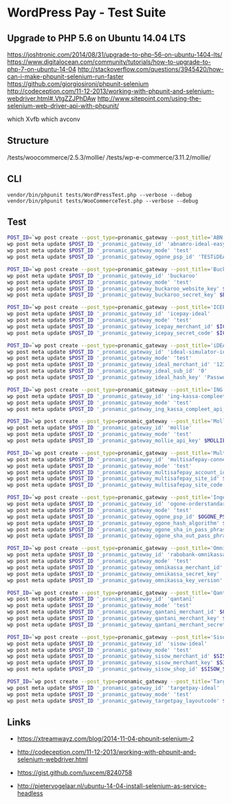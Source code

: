 # WordPress Pay - Test Suite

## Upgrade to PHP 5.6 on Ubuntu 14.04 LTS

https://joshtronic.com/2014/08/31/upgrade-to-php-56-on-ubuntu-1404-lts/
https://www.digitalocean.com/community/tutorials/how-to-upgrade-to-php-7-on-ubuntu-14-04
http://stackoverflow.com/questions/3945420/how-can-i-make-phpunit-selenium-run-faster
https://github.com/giorgiosironi/phpunit-selenium
http://codeception.com/11-12-2013/working-with-phpunit-and-selenium-webdriver.html#.VtgZZJPhDAw
http://www.sitepoint.com/using-the-selenium-web-driver-api-with-phpunit/

which Xvfb
which avconv

## Structure

/tests/woocommerce/2.5.3/mollie/
/tests/wp-e-commerce/3.11.2/mollie/

## CLI

`vendor/bin/phpunit tests/WordPressTest.php --verbose --debug`
`vendor/bin/phpunit tests/WooCommerceTest.php --verbose --debug`

## Test

```bash
POST_ID=`wp post create --post_type=pronamic_gateway --post_title='ABN AMRO - iDEAL Easy - Test' --post_status=publish --porcelain`
wp post meta update $POST_ID '_pronamic_gateway_id' 'abnamro-ideal-easy'
wp post meta update $POST_ID '_pronamic_gateway_mode' 'test'
wp post meta update $POST_ID '_pronamic_gateway_ogone_psp_id' 'TESTiDEALEASY'

POST_ID=`wp post create --post_type=pronamic_gateway --post_title='Buckaroo - Test' --post_status=publish --porcelain`
wp post meta update $POST_ID '_pronamic_gateway_id' 'buckaroo'
wp post meta update $POST_ID '_pronamic_gateway_mode' 'test'
wp post meta update $POST_ID '_pronamic_gateway_buckaroo_website_key' $BUCKAROO_WEBSITE_KEY
wp post meta update $POST_ID '_pronamic_gateway_buckaroo_secret_key' $BUCKAROO_SECRET_KEY

POST_ID=`wp post create --post_type=pronamic_gateway --post_title='ICEPAY - Test' --post_status=publish --porcelain`
wp post meta update $POST_ID '_pronamic_gateway_id' 'icepay-ideal'
wp post meta update $POST_ID '_pronamic_gateway_mode' 'test'
wp post meta update $POST_ID '_pronamic_gateway_icepay_merchant_id' $ICEPAY_MERCHANT_ID
wp post meta update $POST_ID '_pronamic_gateway_icepay_secret_code' $ICEPAY_SECRET_CODE

POST_ID=`wp post create --post_type=pronamic_gateway --post_title='iDEAL Simulator - iDEAL Lite / Basic - test' --post_status=publish --porcelain`
wp post meta update $POST_ID '_pronamic_gateway_id' 'ideal-simulator-ideal-basic'
wp post meta update $POST_ID '_pronamic_gateway_mode' 'test'
wp post meta update $POST_ID '_pronamic_gateway_ideal_merchant_id' '123456789'
wp post meta update $POST_ID '_pronamic_gateway_ideal_sub_id' '0'
wp post meta update $POST_ID '_pronamic_gateway_ideal_hash_key' 'Password'

POST_ID=`wp post create --post_type=pronamic_gateway --post_title='ING Kassa Compleet - test' --post_status=publish --porcelain`
wp post meta update $POST_ID '_pronamic_gateway_id' 'ing-kassa-compleet'
wp post meta update $POST_ID '_pronamic_gateway_mode' 'test'
wp post meta update $POST_ID '_pronamic_gateway_ing_kassa_compleet_api_key' $ING_KASSA_COMPLEET_API_KEY

POST_ID=`wp post create --post_type=pronamic_gateway --post_title='Mollie - test' --post_status=publish --porcelain`
wp post meta update $POST_ID '_pronamic_gateway_id' 'mollie'
wp post meta update $POST_ID '_pronamic_gateway_mode' 'test'
wp post meta update $POST_ID '_pronamic_gateway_mollie_api_key' $MOLLIE_API_KEY

POST_ID=`wp post create --post_type=pronamic_gateway --post_title='MultiSafepay - test' --post_status=publish --porcelain`
wp post meta update $POST_ID '_pronamic_gateway_id' 'multisafepay-connect'
wp post meta update $POST_ID '_pronamic_gateway_mode' 'test'
wp post meta update $POST_ID '_pronamic_gateway_multisafepay_account_id' $MULTISAFEPAY_ACCOUNT_ID
wp post meta update $POST_ID '_pronamic_gateway_multisafepay_site_id' $MULTISAFEPAY_SITE_ID
wp post meta update $POST_ID '_pronamic_gateway_multisafepay_site_code' $MULTISAFEPAY_SITE_CODE

POST_ID=`wp post create --post_type=pronamic_gateway --post_title='Ingenico/Ogone - Test' --post_status=publish --porcelain`
wp post meta update $POST_ID '_pronamic_gateway_id' 'ogone-orderstandard'
wp post meta update $POST_ID '_pronamic_gateway_mode' 'test'
wp post meta update $POST_ID '_pronamic_gateway_ogone_psp_id' $OGONE_PSP_ID
wp post meta update $POST_ID '_pronamic_gateway_ogone_hash_algorithm' $OGONE_HASH_ALGORITHM
wp post meta update $POST_ID '_pronamic_gateway_ogone_sha_in_pass_phrase' $OGONE_SHA_IN_PASS_PHRASE
wp post meta update $POST_ID '_pronamic_gateway_ogone_sha_out_pass_phrase' $OGONE_SHA_OUT_PASS_PHRASE

POST_ID=`wp post create --post_type=pronamic_gateway --post_title='OmniKassa - Test' --post_status=publish --porcelain`
wp post meta update $POST_ID '_pronamic_gateway_id' 'rabobank-omnikassa'
wp post meta update $POST_ID '_pronamic_gateway_mode' 'test'
wp post meta update $POST_ID '_pronamic_gateway_omnikassa_merchant_id' '002020000000001'
wp post meta update $POST_ID '_pronamic_gateway_omnikassa_secret_key' '002020000000001_KEY1'
wp post meta update $POST_ID '_pronamic_gateway_omnikassa_key_version' '1'

POST_ID=`wp post create --post_type=pronamic_gateway --post_title='Qantani - Test' --post_status=publish --porcelain`
wp post meta update $POST_ID '_pronamic_gateway_id' 'qantani'
wp post meta update $POST_ID '_pronamic_gateway_mode' 'test'
wp post meta update $POST_ID '_pronamic_gateway_qantani_merchant_id' $QANTANI_MERCHANT_ID
wp post meta update $POST_ID '_pronamic_gateway_qantani_merchant_key' $QANTANI_MERCHANT_KEY
wp post meta update $POST_ID '_pronamic_gateway_qantani_merchant_secret' $QANTANI_MERCHANT_SECRET

POST_ID=`wp post create --post_type=pronamic_gateway --post_title='Sisow - Test' --post_status=publish --porcelain`
wp post meta update $POST_ID '_pronamic_gateway_id' 'sisow-ideal'
wp post meta update $POST_ID '_pronamic_gateway_mode' 'test'
wp post meta update $POST_ID '_pronamic_gateway_sisow_merchant_id' $SISOW_MERCHANT_ID
wp post meta update $POST_ID '_pronamic_gateway_sisow_merchant_key' $SISOW_MERCHANT_KEY
wp post meta update $POST_ID '_pronamic_gateway_sisow_shop_id' $SISOW_SHOP_ID

POST_ID=`wp post create --post_type=pronamic_gateway --post_title='TargetPay - Test' --post_status=publish --porcelain`
wp post meta update $POST_ID '_pronamic_gateway_id' 'targetpay-ideal'
wp post meta update $POST_ID '_pronamic_gateway_mode' 'test'
wp post meta update $POST_ID '_pronamic_gateway_targetpay_layoutcode' $TARGETPAY_LAYOUTCODE
```

## Links

*	https://xtreamwayz.com/blog/2014-11-04-phpunit-selenium-2
*	http://codeception.com/11-12-2013/working-with-phpunit-and-selenium-webdriver.html
*	https://gist.github.com/luxcem/8240758

*	http://pietervogelaar.nl/ubuntu-14-04-install-selenium-as-service-headless
